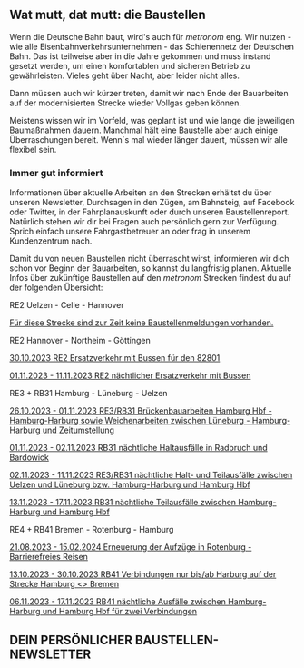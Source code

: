Wat mutt, dat mutt: die Baustellen
----------

Wenn die Deutsche Bahn baut, wird's auch für *metronom* eng.
Wir nutzen - wie alle Eisenbahnverkehrsunternehmen - das Schienennetz der Deutschen Bahn. Das ist teilweise aber in die Jahre gekommen und muss instand gesetzt werden, um einen komfortablen und sicheren Betrieb zu gewährleisten. Vieles geht über Nacht, aber leider nicht alles.

Dann müssen auch wir kürzer treten, damit wir nach Ende der Bauarbeiten auf der modernisierten Strecke wieder Vollgas geben können.

Meistens wissen wir im Vorfeld, was geplant ist und wie lange die jeweiligen Baumaßnahmen dauern. Manchmal hält eine Baustelle aber auch einige Überraschungen bereit. Wenn´s mal wieder länger dauert, müssen wir alle flexibel sein.

### Immer gut informiert ###

Informationen über aktuelle Arbeiten an den Strecken erhältst du über unseren Newsletter, Durchsagen in den Zügen, am Bahnsteig, auf Facebook oder Twitter, in der Fahrplanauskunft oder durch unseren Baustellenreport. Natürlich stehen wir dir bei Fragen auch persönlich gern zur Verfügung. Sprich einfach unsere Fahrgastbetreuer an oder frag in unserem Kundenzentrum nach.

Damit du von neuen Baustellen nicht überrascht wirst, informieren wir dich schon vor Beginn der Bauarbeiten, so kannst du langfristig planen. Aktuelle Infos über zukünftige Baustellen auf den *metronom* Strecken findest du auf der folgenden Übersicht:

RE2 Uelzen - Celle - Hannover

[Für diese Strecke sind zur Zeit keine Baustellenmeldungen vorhanden.]()

RE2 Hannover - Northeim - Göttingen

[30.10.2023 RE2 Ersatzverkehr mit Bussen für den 82801](https://www.der-metronom.de/baustellen/re2-ersatzverkehr-mit-bussen-fuer-den-82801/)

[01.11.2023 - 11.11.2023 RE2 nächtlicher Ersatzverkehr mit Bussen](https://www.der-metronom.de/baustellen/re2-naechtlicher-ersatzverkehr-mit-bussen-2/)

RE3 + RB31 Hamburg - Lüneburg - Uelzen

[26.10.2023 - 01.11.2023 RE3/RB31 Brückenbauarbeiten Hamburg Hbf - Hamburg-Harburg sowie Weichenarbeiten zwischen Lüneburg - Hamburg-Harburg und Zeitumstellung](https://www.der-metronom.de/baustellen/re3-rb31-brueckenbauarbeiten-hamburg-hbf-hamburg-harburg-sowie-weichenarbeiten-zwischen-lueneburg-hamburg-harburg-und-zeitumstellung/)

[01.11.2023 - 02.11.2023 RB31 nächtliche Haltausfälle in Radbruch und Bardowick](https://www.der-metronom.de/baustellen/rb31-naechtliche-haltausfaelle-in-radbruch-und-bardowick/)

[02.11.2023 - 11.11.2023 RE3/RB31 nächtliche Halt- und Teilausfälle zwischen Uelzen und Lüneburg bzw. Hamburg-Harburg und Hamburg Hbf](https://www.der-metronom.de/baustellen/re3-rb31-naechtliche-halt-und-teilausfaelle-zwischen-uelzen-und-lueneburg-bzw-hamburg-harburg-und-hamburg-hbf/)

[13.11.2023 - 17.11.2023 RB31 nächtliche Teilausfälle zwischen Hamburg-Harburg und Hamburg Hbf](https://www.der-metronom.de/baustellen/rb31-naechtliche-teilausfaelle-zwischen-hamburg-harburg-und-hamburg-hbf/)

RE4 + RB41 Bremen - Rotenburg - Hamburg

[21.08.2023 - 15.02.2024 Erneuerung der Aufzüge in Rotenburg - Barrierefreies Reisen](https://www.der-metronom.de/baustellen/erneuerung-der-aufzuege-in-rotenburg-barrierefreies-reisen/)

[13.10.2023 - 30.10.2023 RB41 Verbindungen nur bis/ab Harburg auf der Strecke Hamburg \<\> Bremen](https://www.der-metronom.de/baustellen/rb41-zuege-nur-bis-ab-harburg-auf-der-strecke-hamburg-bremen/)

[06.11.2023 - 17.11.2023 RB41 nächtliche Ausfälle zwischen Hamburg-Harburg und Hamburg Hbf für zwei Verbindungen](https://www.der-metronom.de/baustellen/rb41-naechtliche-ausfaelle-zwischen-hamburg-harburg-und-hamburg-hbf-fuer-zwei-verbindungen/)

DEIN PERSÖNLICHER BAUSTELLEN-NEWSLETTER
----------
